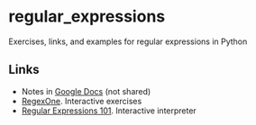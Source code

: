 # regular_expressions
 Exercises, links, and examples for regular expressions in Python


## Links

* Notes in [Google Docs](https://docs.google.com/document/d/1s_c6bc9Zl5fyQL4J_Ovg5jfU8LX3nNHYynOYHyipp9o/edit#) (not shared)
* [RegexOne](https://regexone.com/). Interactive exercises
* [Regular Expressions 101](https://regex101.com/). Interactive interpreter

